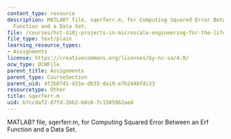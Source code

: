 ```yaml
---
content_type: resource
description: MATLAB? file, sqerferr.m, for Computing Squared Error Between an Erf
  Function and a Data Set.
file: /courses/hst-410j-projects-in-microscale-engineering-for-the-life-sciences-spring-2007/b7ccdaf287fd2bb2b0c67c1505962aed_sqerferr.m
file_type: text/plain
learning_resource_types:
- Assignments
license: https://creativecommons.org/licenses/by-nc-sa/4.0/
ocw_type: OCWFile
parent_title: Assignments
parent_type: CourseSection
parent_uid: 4f2b0741-d31e-db33-da19-e7b244bfdc33
resourcetype: Other
title: sqerferr.m
uid: b7ccdaf2-87fd-2bb2-b0c6-7c1505962aed
---
```

MATLAB? file, sqerferr.m, for Computing Squared Error Between an Erf Function and a Data Set.